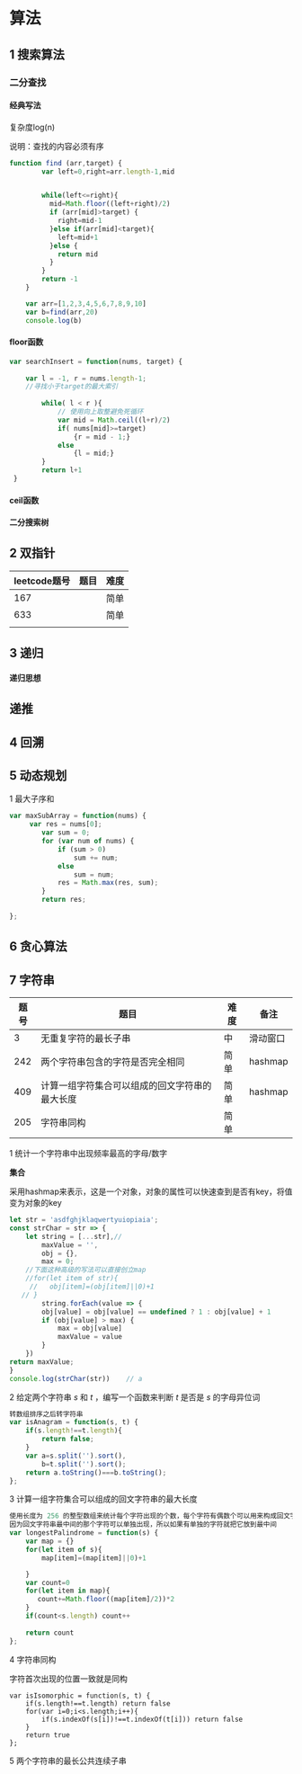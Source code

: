 # 算法

## 1 搜索算法

### 二分查找

#### 经典写法

复杂度log(n)

说明：查找的内容必须有序

```javascript
function find (arr,target) {
        var left=0,right=arr.length-1,mid


        while(left<=right){
          mid=Math.floor((left+right)/2)
          if (arr[mid]>target) {
            right=mid-1
          }else if(arr[mid]<target){
            left=mid+1
          }else {
            return mid
          }
        }
        return -1
    }

    var arr=[1,2,3,4,5,6,7,8,9,10]
    var b=find(arr,20)
    console.log(b)
```

#### floor函数

```javascript
var searchInsert = function(nums, target) {
   
    var l = -1, r = nums.length-1;
    //寻找小于target的最大索引
    
        while( l < r ){
            // 使用向上取整避免死循环
            var mid = Math.ceil((l+r)/2)
            if( nums[mid]>=target)
                {r = mid - 1;}
            else
                {l = mid;}
        }
        return l+1   
 }
```

#### ceil函数

#### 二分搜索树

## 2 双指针

| leetcode题号 | 题目 | 难度 |
| ------------ | ---- | ---- |
| 167          |      | 简单 |
| 633          |      | 简单 |
|              |      |      |

## 3 递归

#### 递归思想

## 递推

## 4 回溯

## 5 动态规划



1 最大子序和

```javascript
var maxSubArray = function(nums) {
     var res = nums[0];
        var sum = 0;
        for (var num of nums) {
            if (sum > 0)
                sum += num;
            else
                sum = num;
            res = Math.max(res, sum);
        }
        return res;
     
};
```



## 6 贪心算法

## 7 字符串

| 题号 | 题目                                           | 难度 | 备注     |
| ---- | ---------------------------------------------- | ---- | -------- |
| 3    | 无重复字符的最长子串                           | 中   | 滑动窗口 |
| 242  | 两个字符串包含的字符是否完全相同               | 简单 | hashmap  |
| 409  | 计算一组字符集合可以组成的回文字符串的最大长度 | 简单 | hashmap  |
| 205  | 字符串同构                                     | 简单 |          |

1 统计一个字符串中出现频率最高的字母/数字

**集合**

采用hashmap来表示，这是一个对象，对象的属性可以快速查到是否有key，将值变为对象的key

```javascript
let str = 'asdfghjklaqwertyuiopiaia';
const strChar = str => {
    let string = [...str],//
        maxValue = '',
        obj = {},
        max = 0;
    //下面这种高级的写法可以直接创立map
    //for(let item of str){
     //   obj[item]=(obj[item]||0)+1
   // }
    	string.forEach(value => {
        obj[value] = obj[value] == undefined ? 1 : obj[value] + 1
        if (obj[value] > max) {
            max = obj[value]
            maxValue = value
        }
    })
return maxValue;
}
console.log(strChar(str))    // a
```

2 给定两个字符串 *s* 和 *t* ，编写一个函数来判断 *t* 是否是 *s* 的字母异位词

```javascript
转数组排序之后转字符串
var isAnagram = function(s, t) {
    if(s.length!==t.length){
        return false;
    }
    var a=s.split('').sort(),
        b=t.split('').sort();
    return a.toString()===b.toString();
};
```

3 计算一组字符集合可以组成的回文字符串的最大长度

```javascript
使用长度为 256 的整型数组来统计每个字符出现的个数，每个字符有偶数个可以用来构成回文字符串。
因为回文字符串最中间的那个字符可以单独出现，所以如果有单独的字符就把它放到最中间
var longestPalindrome = function(s) {
    var map = {}
    for(let item of s){
        map[item]=(map[item]||0)+1

    }
    var count=0
    for(let item in map){
       count+=Math.floor((map[item]/2))*2 
    }
    if(count<s.length) count++
    
    return count
};
```

4 字符串同构

字符首次出现的位置一致就是同构

```
var isIsomorphic = function(s, t) {
    if(s.length!==t.length) return false
    for(var i=0;i<s.length;i++){
        if(s.indexOf(s[i])!==t.indexOf(t[i])) return false
    }
    return true
};
```

5 两个字符串的最长公共连续子串
